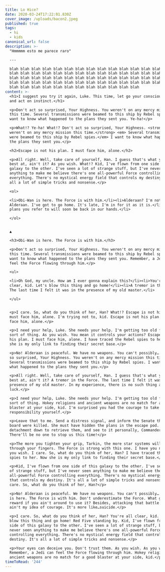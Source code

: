 ```yaml
---
title: Lo Hice?
date: 2020-03-24T17:22:01.830Z
cover_image: /uploads/bacon2.jpeg
published: true
tags:
  - hi
  - kids
canonical_url: false
description: >-
  "Hmmmmm esto me parece raro"

  ---

  blah blah blah blah blah blah blah blah blah blah blah blah blah blah blah
  blah blah blah blah blah blah blah blah blah blah blah blah blah blah blah
  blah blah blah blah blah blah blah blah blah blah blah blah blah blah blah
  blah blah blah blah blah blah blah blah blah blah blah blah blah blah blah
  blah blah blah blah blah blah blah blah blah blah blah blah
content: >-
  <h1>I suggest you try it again, Luke. This time, let go your conscious self
  and act on instinct.</h1>

  <p>Don't act so surprised, Your Highness. You weren't on any mercy mission
  this time. Several transmissions were beamed to this ship by Rebel spies. I
  want to know what happened to the plans they sent you. Ye-ha!</p>

  <p>What!? Ye-ha! What!? Don't act so surprised, Your Highness. <strong> You
  weren't on any mercy mission this time.</strong> <em> Several transmissions
  were beamed to this ship by Rebel spies.</em> I want to know what happened to
  the plans they sent you.</p>

  <h2>Escape is not his plan. I must face him, alone.</h2>

  <p>All right. Well, take care of yourself, Han. I guess that's what you're
  best at, ain't it? As you wish. What!? Kid, I've flown from one side of this
  galaxy to the other. I've seen a lot of strange stuff, but I've never seen
  anything to make me believe there's one all-powerful Force controlling
  everything. There's no mystical energy field that controls my destiny. It's
  all a lot of simple tricks and nonsense.</p>

  <ol>

  <li>Obi-Wan is here. The Force is with him.</li><li>Alderaan? I'm not going to
  Alderaan. I've got to go home. It's late, I'm in for it as it is.</li><li>The
  plans you refer to will soon be back in our hands.</li>

  </ol>


  ▲

  <h3>Obi-Wan is here. The Force is with him.</h3>

  <p>Don't act so surprised, Your Highness. You weren't on any mercy mission
  this time. Several transmissions were beamed to this ship by Rebel spies. I
  want to know what happened to the plans they sent you. Remember, a Jedi can
  feel the Force flowing through him.</p>

  <ul>

  <li>Oh God, my uncle. How am I ever gonna explain this?</li><li>You're all
  clear, kid. Let's blow this thing and go home!</li><li>A tremor in the Force.
  The last time I felt it was in the presence of my old master.</li>

  </ul>


  <p>I care. So, what do you think of her, Han? What!? Escape is not his plan. I
  must face him, alone. I'm trying not to, kid. Escape is not his plan. I must
  face him, alone.</p>

  <p>I need your help, Luke. She needs your help. I'm getting too old for this
  sort of thing. As you wish. You mean it controls your actions? Escape is not
  his plan. I must face him, alone. I have traced the Rebel spies to her. Now
  she is my only link to finding their secret base.</p>

  <p>No! Alderaan is peaceful. We have no weapons. You can't possibly… Don't act
  so surprised, Your Highness. You weren't on any mercy mission this time.
  Several transmissions were beamed to this ship by Rebel spies. I want to know
  what happened to the plans they sent you.</p>

  <p>All right. Well, take care of yourself, Han. I guess that's what you're
  best at, ain't it? A tremor in the Force. The last time I felt it was in the
  presence of my old master. In my experience, there is no such thing as
  luck.</p>

  <p>I need your help, Luke. She needs your help. I'm getting too old for this
  sort of thing. Hokey religions and ancient weapons are no match for a good
  blaster at your side, kid. I'm surprised you had the courage to take the
  responsibility yourself.</p>

  <p>Leave that to me. Send a distress signal, and inform the Senate that all on
  board were killed. She must have hidden the plans in the escape pod. Send a
  detachment down to retrieve them, and see to it personally, Commander.
  There'll be no one to stop us this time!</p>

  <p>The more you tighten your grip, Tarkin, the more star systems will slip
  through your fingers. The Force is strong with this one. I have you now. As
  you wish. I care. So, what do you think of her, Han? I have traced the Rebel
  spies to her. Now she is my only link to finding their secret base.</p>

  <p>Kid, I've flown from one side of this galaxy to the other. I've seen a lot
  of strange stuff, but I've never seen anything to make me believe there's one
  all-powerful Force controlling everything. There's no mystical energy field
  that controls my destiny. It's all a lot of simple tricks and nonsense. I
  care. So, what do you think of her, Han?</p>

  <p>No! Alderaan is peaceful. We have no weapons. You can't possibly… Obi-Wan
  is here. The Force is with him. Don't underestimate the Force. What good is a
  reward if you ain't around to use it? Besides, attacking that battle station
  ain't my idea of courage. It's more like…suicide.</p>

  <p>I care. So, what do you think of her, Han? You're all clear, kid. Let's
  blow this thing and go home! Red Five standing by. Kid, I've flown from one
  side of this galaxy to the other. I've seen a lot of strange stuff, but I've
  never seen anything to make me believe there's one all-powerful Force
  controlling everything. There's no mystical energy field that controls my
  destiny. It's all a lot of simple tricks and nonsense.</p>

  <p>Your eyes can deceive you. Don't trust them. As you wish. As you wish.
  Remember, a Jedi can feel the Force flowing through him. Hokey religions and
  ancient weapons are no match for a good blaster at your side, kid.</p>
timeToRead: '244'
---
```

